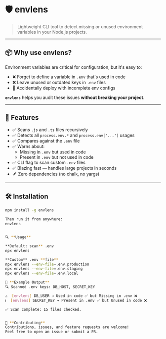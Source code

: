 # 🛡️ envlens

> Lightweight CLI tool to detect missing or unused environment variables in your Node.js projects.

---

## 📦 Why use envlens?

Environment variables are critical for configuration, but it's easy to:

- ❌ Forget to define a variable in `.env` that's used in code
- ❌ Leave unused or outdated keys in `.env` files
- 🚫 Accidentally deploy with incomplete env configs

**`envlens`** helps you audit these issues **without breaking your project**.

---

## 🚀 Features

- ✅ Scans `.js` and `.ts` files recursively
- ✅ Detects all `process.env.*` and `process.env['...']` usages
- ✅ Compares against the `.env` file
- ✅ Warns about:
  - Missing in `.env` but used in code
  - Present in `.env` but not used in code
- ✅ CLI flag to scan custom `.env` files
- ✅ Blazing fast — handles large projects in seconds
- 🪶 Zero dependencies (no chalk, no yargs)

---

## 🛠️ Installation

```bash
npm install -g envlens

Then run it from anywhere:
envlens


🔍 **Usage**

**Default: scan** .env
npx envlens

**Custom** .env **file**
npx envlens --env-file=.env.production
npx envlens --env-file=.env.staging
npx envlens --env-file=.env.local

📘 **Example Output**
🔍 Scanned .env keys: DB_HOST, SECRET_KEY

⚠️  [envlens] DB_USER → Used in code ✅ but Missing in .env ❌
ℹ️  [envlens] SECRET_KEY → Present in .env ✅ but Unused in code ❌

✅ Scan complete: 15 files checked.


🤝 **Contributing**
Contributions, issues, and feature requests are welcome!
Feel free to open an issue or submit a PR.
